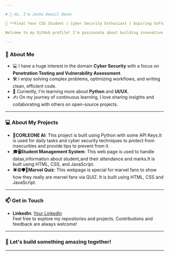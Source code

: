 ```yaml
---

# 👋 Hi, I'm Jeshu Denzil Deve!

🚀 **Final Year CSE Student | Cyber Security Enthusiast | Aspiring Software Developer**  

Welcome to my GitHub profile! I'm passionate about building innovative software solutions, particularly in the realm of backend development, database management, and automation.

---
```


### 💼 **About Me**  

- 💻 I have a huge interest in the domain **Cyber Security**  with a focus on  **Penetration Testing and Vulnerability Assessment**.
- 🛠️ I enjoy solving complex problems, optimizing workflows, and writing clean, efficient code.
- 🌱 Currently, I'm learning more about **Python** and **UI/UX**.
- ✍️ On my journey of continuous learning, I love sharing insights and collaborating with others on open-source projects.

---

### 💻 **About My Projects**  

- 🧠**CORLEONE AI**: This project is built using Python with some API Keys.It is used for daily tasks and cyber security techniques to protect from insecurities and provide tips
  to prevent from it.
- 🎓🖥️**Student Management System**: This web page is used to handle datas,information about student,and their attendance and marks.It is built using HTML, CSS, and JavaScript.
- 🕷️🟢🛡️🎯**Marvel Quiz**: This webpage is special for marvel fans to show how they really are marvel fans via QUIZ. It is built using HTML, CSS and JavaScript.

---
### 📫 **Get in Touch**  
- **LinkedIn**: [Your LinkedIn](https://linkedin.com/in/jeshudenzildeve)  
Feel free to explore my repositories and projects. Contributions and feedback are always welcome!
---

### 🌟 **Let's build something amazing together!**

---
